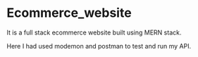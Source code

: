 # Ecommerce_website

It is a full stack ecommerce website built using MERN stack.

Here I had used modemon and postman to test and run my API.
